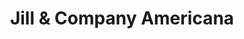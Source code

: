 ---
title: "Jill & Company Americana"
url: /kensington/jill-und-company-americana/
shop: Antiquitäten
---